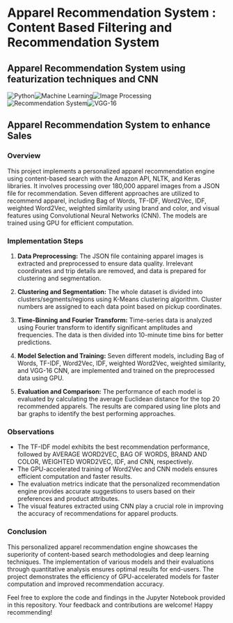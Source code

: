 # Apparel Recommendation System : Content Based Filtering and Recommendation System

## Apparel Recommendation System using featurization techniques and CNN

![Python](https://img.shields.io/badge/Python-3.7%2B-brightgreen?style=for-the-badge&logo=python)![Machine Learning](https://img.shields.io/badge/Machine_Learning-Deep_Learning-blue?style=for-the-badge)![Image Processing](https://img.shields.io/badge/Image_Processing-NLP-orange?style=for-the-badge)![Recommendation System](https://img.shields.io/badge/Recommendation_System-Content_Based_Filtering-yellow?style=for-the-badge)![VGG-16](https://img.shields.io/badge/Model-VGG--16-blue?style=for-the-badge&logo=python)

## Apparel Recommendation System to enhance Sales

### Overview

This project implements a personalized apparel recommendation engine using content-based search with the Amazon API, NLTK, and Keras libraries. It involves processing over 180,000 apparel images from a JSON file for recommendation. Seven different approaches are utilized to recommend apparel, including Bag of Words, TF-IDF, Word2Vec, IDF, weighted Word2Vec, weighted similarity using brand and color, and visual features using Convolutional Neural Networks (CNN). The models are trained using GPU for efficient computation.

### Implementation Steps

1. <b>Data Preprocessing:</b> The JSON file containing apparel images is extracted and preprocessed to ensure data quality. Irrelevant coordinates and trip details are removed, and data is prepared for clustering and segmentation.

2. <b>Clustering and Segmentation:</b> The whole dataset is divided into clusters/segments/regions using K-Means clustering algorithm. Cluster numbers are assigned to each data point based on pickup coordinates.

3. <b>Time-Binning and Fourier Transform:</b> Time-series data is analyzed using Fourier transform to identify significant amplitudes and frequencies. The data is then divided into 10-minute time bins for better predictions.

4. <b>Model Selection and Training:</b> Seven different models, including Bag of Words, TF-IDF, Word2Vec, IDF, weighted Word2Vec, weighted similarity, and VGG-16 CNN, are implemented and trained on the preprocessed data using GPU.

5. <b>Evaluation and Comparison:</b> The performance of each model is evaluated by calculating the average Euclidean distance for the top 20 recommended apparels. The results are compared using line plots and bar graphs to identify the best performing approaches.

### Observations

- The TF-IDF model exhibits the best recommendation performance, followed by AVERAGE WORD2VEC, BAG OF WORDS, BRAND AND COLOR, WEIGHTED WORD2VEC, IDF, and CNN, respectively.
- The GPU-accelerated training of Word2Vec and CNN models ensures efficient computation and faster results.
- The evaluation metrics indicate that the personalized recommendation engine provides accurate suggestions to users based on their preferences and product attributes.
- The visual features extracted using CNN play a crucial role in improving the accuracy of recommendations for apparel products.

### Conclusion

This personalized apparel recommendation engine showcases the superiority of content-based search methodologies and deep learning techniques. The implementation of various models and their evaluations through quantitative analysis ensures optimal results for end-users. The project demonstrates the efficiency of GPU-accelerated models for faster computation and improved recommendation accuracy.

Feel free to explore the code and findings in the Jupyter Notebook provided in this repository. Your feedback and contributions are welcome! Happy recommending!

